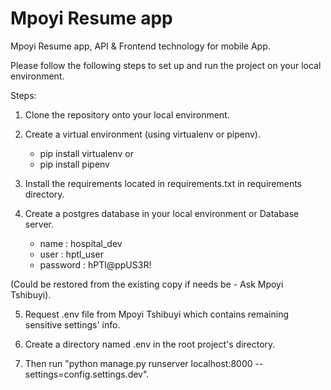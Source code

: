 # Mpoyi Resume app

Mpoyi Resume app, API & Frontend technology for mobile App. 

Please follow the following steps to set up and run the project on your local environment.


Steps:

1. Clone the repository onto your local environment.

2. Create a virtual environment (using virtualenv or pipenv).
	- pip install virtualenv or 
	- pip install pipenv

3. Install the requirements located in requirements.txt in requirements directory.

4. Create a postgres database in your local environment or Database server.
	- name : hospital_dev
	- user : hptl_user
	- password : hPTl@ppUS3R!

(Could be restored from the existing copy if needs be - Ask Mpoyi Tshibuyi).

5. Request .env file from Mpoyi Tshibuyi which contains remaining sensitive settings' info.

6. Create a directory named .env  in the root project's directory. 
   
7. Then run "python manage.py runserver localhost:8000 --settings=config.settings.dev".
